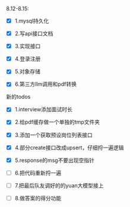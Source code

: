 8.12-8.15:

- [x] 1.mysql持久化
- [x] 2.写api接口文档
- [x] 3.实现接口
- [x] 4.登录注册
- [x] 5.对象存储
- [x] 6.第三方llm调用和pdf转换





新的todos

- [x] 1.interview添加面试时长
- [x] 2.给pdf缓存做一个单独的tmp文件夹
- [x] 3.添加一个获取预设岗位列表接口
- [x] 4.部分create接口改成upsert，仔细捋一遍逻辑
- [x] 5.response的msg不要出现空指针
- [ ] 6.把代码重新捋一遍
- [ ] 7.把最后队友调好的的yuan大模型接上
- [ ] 8.做答案的得分功能





